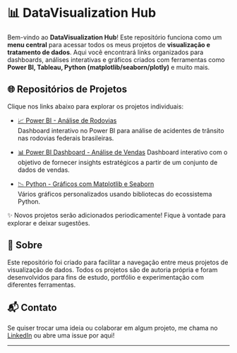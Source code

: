 # 📊 DataVisualization Hub

Bem-vindo ao **DataVisualization Hub**! Este repositório funciona como um **menu central** para acessar todos os meus projetos de **visualização e tratamento de dados**. Aqui você encontrará links organizados para dashboards, análises interativas e gráficos criados com ferramentas como **Power BI, Tableau, Python (matplotlib/seaborn/plotly)** e muito mais.

## 🌐 Repositórios de Projetos

Clique nos links abaixo para explorar os projetos individuais:

- [📈 Power BI - Análise de Rodovias](https://github.com/RafaelSpumbergSeus/PowerBI)  
  Dashboard interativo no Power BI para análise de acidentes de trânsito nas rodovias federais brasileiras.

- [📊 Power BI Dashboard - Análise de Vendas](https://github.com/RafaelSpumbergSeus/Lab1)
  Dashboard interativo com o objetivo de fornecer insights estratégicos a partir de um conjunto de dados de vendas. 

- [📉 Python - Gráficos com Matplotlib e Seaborn](https://github.com/RafaelSpumbergSeus/An-lise-Pr--processamento-e-Visualiza-o-de-Dados)  
  Vários gráficos personalizados usando bibliotecas do ecossistema Python.

✨ Novos projetos serão adicionados periodicamente! Fique à vontade para explorar e deixar sugestões.

## 🚀 Sobre

Este repositório foi criado para facilitar a navegação entre meus projetos de visualização de dados. Todos os projetos são de autoria própria e foram desenvolvidos para fins de estudo, portfólio e experimentação com diferentes ferramentas.

## 📬 Contato

Se quiser trocar uma ideia ou colaborar em algum projeto, me chama no [LinkedIn](https://www.linkedin.com/in/rafael-spumberg) ou abre uma issue por aqui!

---

